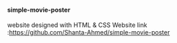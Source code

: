 ﻿#### simple-movie-poster
website designed with HTML & CSS
Website link :https://github.com/Shanta-Ahmed/simple-movie-poster
